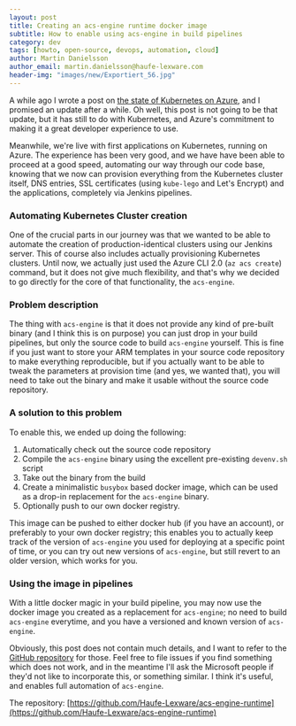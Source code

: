 ```yaml
---
layout: post
title: Creating an acs-engine runtime docker image
subtitle: How to enable using acs-engine in build pipelines
category: dev
tags: [howto, open-source, devops, automation, cloud]
author: Martin Danielsson
author_email: martin.danielsson@haufe-lexware.com 
header-img: "images/new/Exportiert_56.jpg"
---
```


A while ago I wrote a post on [the state of Kubernetes on Azure](/state-of-kubernetes-on-azure/), and I promised an update after a while. Oh well, this post is not going to be that update, but it has still to do with Kubernetes, and Azure's commitment to making it a great developer experience to use.

Meanwhile, we're live with first applications on Kubernetes, running on Azure. The experience has been very good, and we have have been able to proceed at a good speed, automating our way through our code base, knowing that we now can provision everything from the Kubernetes cluster itself, DNS entries, SSL certificates (using `kube-lego` and Let's Encrypt) and the applications, completely via Jenkins pipelines.

### Automating Kubernetes Cluster creation

One of the crucial parts in our journey was that we wanted to be able to automate the creation of production-identical clusters using our Jenkins server. This of course also includes actually provisioning Kubernetes clusters. Until now, we actually just used the Azure CLI 2.0 (`az acs create`) command, but it does not give much flexibility, and that's why we decided to go directly for the core of that functionality, the `acs-engine`.

### Problem description

The thing with `acs-engine` is that it does not provide any kind of pre-built binary (and I think this is on purpose) you can just drop in your build pipelines, but only the source code to build `acs-engine` yourself. This is fine if you just want to store your ARM templates in your source code repository to make everything reproducible, but if you actually want to be able to tweak the parameters at provision time (and yes, we wanted that), you will need to take out the binary and make it usable without the source code repository.

### A solution to this problem

To enable this, we ended up doing the following:

1. Automatically check out the source code repository
2. Compile the `acs-engine` binary using the excellent pre-existing `devenv.sh` script
3. Take out the binary from the build
4. Create a minimalistic `busybox` based docker image, which can be used as a drop-in replacement for the `acs-engine` binary.
5. Optionally push to our own docker registry.

This image can be pushed to either docker hub (if you have an account), or preferably to your own docker registry; this enables you to actually keep track of the version of `acs-engine` you used for deploying at a specific point of time, or you can try out new versions of `acs-engine`, but still revert to an older version, which works for you.

### Using the image in pipelines

With a little docker magic in your build pipeline, you may now use the docker image you created as a replacement for `acs-engine`; no need to build `acs-engine` everytime, and you have a versioned and known version of `acs-engine`.

Obviously, this post does not contain much details, and I want to refer to the [GitHub repository](https://github.com/Haufe-Lexware/acs-engine-runtime) for those. Feel free to file issues if you find something which does not work, and in the meantime I'll ask the Microsoft people if they'd not like to incorporate this, or something similar. I think it's useful, and enables full automation of `acs-engine`.

The repository: [https://github.com/Haufe-Lexware/acs-engine-runtime](https://github.com/Haufe-Lexware/acs-engine-runtime)
